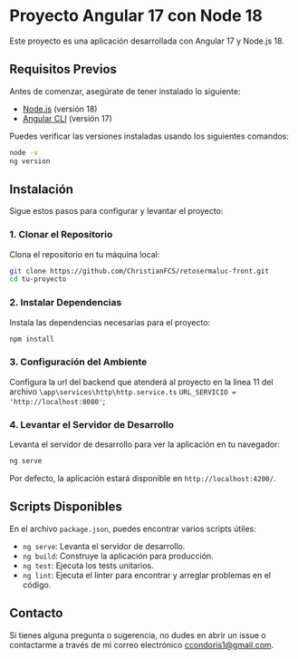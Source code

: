 # Proyecto Angular 17 con Node 18

Este proyecto es una aplicación desarrollada con Angular 17 y Node.js 18.

## Requisitos Previos

Antes de comenzar, asegúrate de tener instalado lo siguiente:

- [Node.js](https://nodejs.org/) (versión 18)
- [Angular CLI](https://angular.io/cli) (versión 17)

Puedes verificar las versiones instaladas usando los siguientes comandos:

```bash
node -v
ng version
```

## Instalación

Sigue estos pasos para configurar y levantar el proyecto:

### 1. Clonar el Repositorio

Clona el repositorio en tu máquina local:

```bash
git clone https://github.com/ChristianFCS/retosermaluc-front.git
cd tu-proyecto
```

### 2. Instalar Dependencias

Instala las dependencias necesarias para el proyecto:

```bash
npm install
```

### 3. Configuración del Ambiente

Configura la url del backend que atenderá al proyecto en la linea 11 del archivo `\app\services\http\http.service.ts`
`URL_SERVICIO = 'http://localhost:8080'`;

### 4. Levantar el Servidor de Desarrollo

Levanta el servidor de desarrollo para ver la aplicación en tu navegador:

```bash
ng serve
```

Por defecto, la aplicación estará disponible en `http://localhost:4200/`.

## Scripts Disponibles

En el archivo `package.json`, puedes encontrar varios scripts útiles:

- `ng serve`: Levanta el servidor de desarrollo.
- `ng build`: Construye la aplicación para producción.
- `ng test`: Ejecuta los tests unitarios.
- `ng lint`: Ejecuta el linter para encontrar y arreglar problemas en el código.

## Contacto

Si tienes alguna pregunta o sugerencia, no dudes en abrir un issue o contactarme a través de mi correo electrónico [ccondoris1@gmail.com](mailto:ccondoris1@gmail.com).
